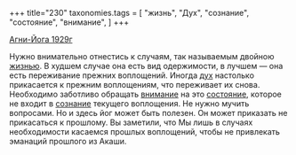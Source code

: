 +++
title="230"
taxonomies.tags = [
 "жизнь",
 "Дух",
 "сознание",
 "состояние",
 "внимание",
]
+++

[Агни-Йога 1929г](/agni/1929)

Нужно внимательно отнестись к случаям, так называемым двойною [жизнью](/tags/жизнь). В худшем случае она есть вид одержимости, в лучшем — она есть переживание прежних воплощений. Иногда [дух](/tags/Дух) настолько прикасается к прежним воплощениям, что переживает их снова. Необходимо заботливо обращать [внимание](/tags/внимание) на это [состояние](/tags/состояние), которое не входит в [сознание](/tags/сознание) текущего воплощения. Не нужно мучить вопросами. Но и здесь йог может быть полезен. Он может приказать не прикасаться к прошлому. Вы заметили, что Мы лишь в случаях необходимости касаемся прошлых воплощений, чтобы не привлекать эманаций прошлого из Акаши.